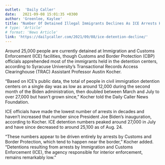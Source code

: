 ```yaml
---
outlet:  'Daily Caller'
date:   2021-09-08 15:01:35 +0300
author: 'Greenlee, Kaylee'
title: "Number Of Detained Illegal Immigrants Declines As ICE Arrests Hardly Anyone"
# type: 'Article'
# format: 'News Article'
link: 'https://dailycaller.com/2021/09/08/ice-detention-decline/'
---
```

Around 25,000 people are currently detained at Immigration and Customs Enforcement (ICE) facilities, though Customs and Border Protection (CBP) officials apprehended most of the immigrants held in the detention centers, according to Syracuse University’s Transactional Records Access Clearinghouse (TRAC) Assistant Professor Austin Kocher.

“Based on ICE’s public data, the total of people in civil immigration detention centers on a single day was as low as around 12,000 during the second month of the Biden administration, then doubled between March and July to over 27,000 but hasn’t grown since,” Kocher told the Daily Caller News Foundation.

ICE officials have made the lowest number of arrests in decades and haven’t increased that number since President Joe Biden’s inauguration, according to Kocher. ICE detention numbers peaked around 27,000 in July and have since decreased to around 25,100 as of Aug. 24.

“These numbers appear to be driven entirely by arrests by Customs and Border Protection, which tend to happen near the border,” Kocher added. “Detentions resulting from arrests by Immigration and Customs Enforcement (ICE), the agency responsible for interior enforcement, remains remarkably low.”